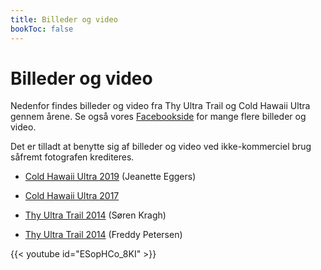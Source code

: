 ```yaml
---
title: Billeder og video
bookToc: false
---
```


# Billeder og video

Nedenfor findes billeder og video fra Thy Ultra Trail og Cold Hawaii Ultra
gennem årene. Se også vores
[Facebookside](https://www.facebook.com/ColdHawaiiUltra/) for mange flere
billeder og video.

Det er tilladt at benytte sig af billeder og video ved ikke-kommerciel brug
såfremt fotografen krediteres.

- [Cold Hawaii Ultra 2019](https://photos.app.goo.gl/ctYp9k4CPmamDTub9) (Jeanette Eggers)

- [Cold Hawaii Ultra 2017](https://photos.app.goo.gl/hpxh6RJstAsUwWVKA)

- [Thy Ultra Trail 2014](https://photos.app.goo.gl/UU4Vr36wsS9p2ZwQ8) (Søren Kragh)
- [Thy Ultra Trail 2014](https://photos.app.goo.gl/u6LzHES9vqSQsYhE9) (Freddy Petersen)

{{< youtube id="ESopHCo_8KI" >}}
